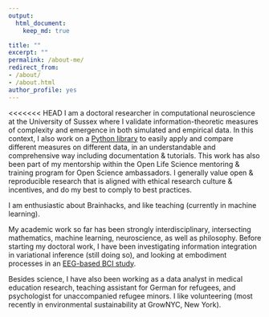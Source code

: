 ```yaml
---
output: 
  html_document:
    keep_md: true

title: ""
excerpt: ""
permalink: /about-me/
redirect_from:
- /about/
- /about.html
author_profile: yes
---
```


<<<<<<< HEAD
I am a doctoral researcher in computational neuroscience at the University of Sussex where I validate information-theoretic measures of complexity and emergence in both simulated and empirical data. In this context, I also work on a [Python library](https://openlifesci.org/posts/2022/03/17/ols-4-participant-nadine-spychala/) to easily apply and compare different measures on different data, in an understandable and comprehensive way including documentation & tutorials. This work has also been part of my mentorship within the Open Life Science mentoring & training program for Open Science ambassadors. I generally value open & reproducible research that is aligned with ethical research culture & incentives, and do my best to comply to best practices.

I am enthusiastic about Brainhacks, and like teaching (currently in machine learning).

My academic work so far has been strongly interdisciplinary, intersecting mathematics, machine learning, neuroscience, as well as philosophy. Before starting my doctoral work, I have been investigating information integration in variational inference (still doing so), and looking at embodiment processes in an [EEG-based BCI study](https://www.frontiersin.org/articles/10.3389/fnhum.2019.00461/full). 

Besides science, I have also been working as a data analyst in medical education research, teaching assistant for German for refugees, and psychologist for unaccompanied refugee minors. I like volunteering (most recently in environmental sustainability at GrowNYC, New York).  

